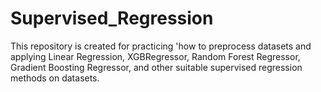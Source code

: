 # Supervised_Regression
This repository is created for practicing 'how to preprocess datasets and applying Linear Regression,  XGBRegressor, Random Forest Regressor, Gradient Boosting Regressor, and other suitable supervised regression methods on datasets.
